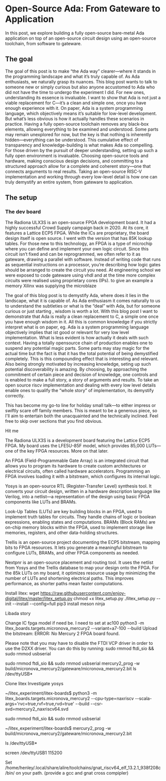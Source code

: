 


# Open-Source Ada: From Gateware to Application

In this post, we explore building a fully open-source bare-metal Ada application on top of an open-source circuit design using an open-source toolchain, from software to gateware. 

## The goal
The goal of this post is to make “the Ada way” clearer—where it stands in the programming landscape and what it’s truly capable of. As Ada enthusiasts, we naturally grasp its nuances.
This blog post wants to talk to someone new or simply curious but also anyone accustomed to Ada who did not have the time to undergo the experiment I did. For new ones, understanding its essence is invaluable.
I want to show that Ada is not just a viable replacement for C—it’s a clean and simple one, once you have enough experience with it. On paper, Ada is a system programming language, which objectively means it’s suitable for low-level development. But what’s less obvious is how it actually handles these scenarios in practice.
Having a fully open-source toolchain removes any black-box elements, allowing everything to be examined and understood. Some parts may remain unexplored for now, but the key is that nothing is inherently hidden—everything can be understood. This cumulative effect of transparency and knowledge-building is what makes Ada so compelling.
For those driven by the pursuit of deeper understanding, setting up such a fully open environment is invaluable. Choosing open-source tools and hardware, making conscious design decisions, and committing to a structured approach allow for a complete and coherent story—one that connects arguments to real results. Taking an open-source RISC-V implementation and working through every low-level detail is how one can truly demystify an entire system, from gateware to application.




## The setup
### The dev board
The Radiona ULX3S is an open-source FPGA development board. It had a highly successful Crowd Supply campaign back in 2020. At its core, it features a Lattice ECP5 FPGA. While the ICs are proprietary, the board design itself is open source. I went with the version that has 85K lookup tables. 
For those new to this technology, an FPGA is a type of microchip where you can define and implement your own logic circuit. Since this circuit isn’t fixed and can be reprogrammed, we often refer to it as gateware, drawing a parallel with software. Instead of writing code that runs as sequential instructions on a processor, you’re describing how logic gates should be arranged to create the circuit you need. 
At engineering school we were exposed to code gateware using vhdl and at the time more complex circuits were realised using proprietary cores (IPs). to give an example a memory Xilinx was supplying the microblaze 

The goal of this blog post is to demystify Ada, where does it lies in the landscape, what it is capable of. As Ada enthusiasm it comes naturally to us to understand the subtleties or what is the “deal” with Ada, but for someone curious or just starting , wisdom is worth a lot. With this blog post I want to demonstrate that Ada is really a clean replacement to C, a simple one once you have enough wisdom in it. All this is common knowledge if you strictly interpret what is on paper, eg. Ada is a system programming language objectively implies that ist good or relevant for very low level implementation. What is less evident is how actually it deals with such context. Having a totally opensource chain of production enables one to suspend any potential magic parts. Some parts may stay magic for the actual time but the fact is that it has the total potential of being demystified completely. This is this compounding effect that is interesting and relevant. Also being strongly motivated by increasing knowledge, seting up such potential discoverability is amazing. By choosing, by approaching the commitment of certain piece and decision of knowledge, one controls and is enabled to make a full story, a story of arguments and results. To take an open source riscv implementation and dealing with every low level details enable ones to qualify the “whole story” of implementation, its demystify correctly. 

This has become my go-to line for holiday small talk—to either impress or swiftly scare off family members.
This is meant to be a generous piece, so I'll aim to entertain both the unacquainted and the technically inclined. Feel free to skip over sections that you find obvious.

Hit me

The Radiona ULX3S is a development board featuring the Lattice ECP5 FPGA. My board uses the LFE5U-85F model, which provides 85,000 LUTs—one of the key FPGA resources. More on that later.

An FPGA (Field-Programmable Gate Array) is an integrated circuit that allows you to program its hardware to create custom architectures or electrical circuits, often called hardware accelerators. Programming an FPGA involves loading it with a bitstream, which configures its internal logic.

Yosys is an open-source RTL (Register-Transfer Level) synthesis tool. It converts your circuit design, written in a hardware description language like Verilog, into a netlist—a representation of the design using basic FPGA components like LUTs and BRAMs.

Look-Up Tables (LUTs) are key building blocks in an FPGA, used to implement truth tables for circuits. They handle chains of logic or boolean expressions, enabling states and computations. BRAMs (Block RAMs) are on-chip memory blocks within the FPGA, used to implement storage like memories, registers, and other data-holding structures.

Trellis is an open-source project documenting the ECP5 bitstream, mapping bits to FPGA resources. It lets you generate a meaningful bitstream to configure LUTs, BRAMs, and other FPGA components as needed.

Nextpnr is an open-source placement and routing tool. It uses the netlist from Yosys and the Trellis database to map your design onto the FPGA. For the 85k LUTs on my board, it optimizes resource usage by minimizing the number of LUTs and shortening electrical paths. This improves performance, as shorter paths mean faster computations.








Install litex: 
wget https://raw.githubusercontent.com/enjoy-digital/litex/master/litex_setup.py
chmod +x litex_setup.py
./litex_setup.py --init --install --config=full
pip3 install meson ninja

Libada story

Change IC fpga model if need be. I need to set at ac100
python3 -m litex_boards.targets.micronova_mercury2 --variant=a7-100 --build
Upload the bitstream:
ERROR: No Mercury 2 FPGA board found.

Please note that you may have to disable the FTDI VCP driver in order to use the D2XX driver.
You can do this by running: sudo rmmod ftdi_sio && sudo rmmod usbserial


sudo rmmod ftdi_sio && sudo rmmod usbserial
mercury2_prog -w build/micronova_mercury2/gateware/micronova_mercury2.bit
ls /dev/ttyUSB*


















Clone litex
Investigate yosys









~/litex_experiment/litex-boards$ python3 -m litex_boards.targets.micronova_mercury2 --cpu-type=naxriscv --scala-args='rvc=true,rvf=true,rvd=true' --build --csr-svd=mercury2_naxriscv64.svd

sudo rmmod ftdi_sio && sudo rmmod usbserial

~/litex_experiment/litex-boards$ mercury2_prog -w build/micronova_mercury2/gateware/micronova_mercury2.bit


ls /dev/ttyUSB*

screen /dev/ttyUSB1 115200

Set /home/henley/.local/share/alire/toolchains/gnat_riscv64_elf_13.2.1_938f208c/bin/ on your path. (provide a gcc and gnat cross compipler)



